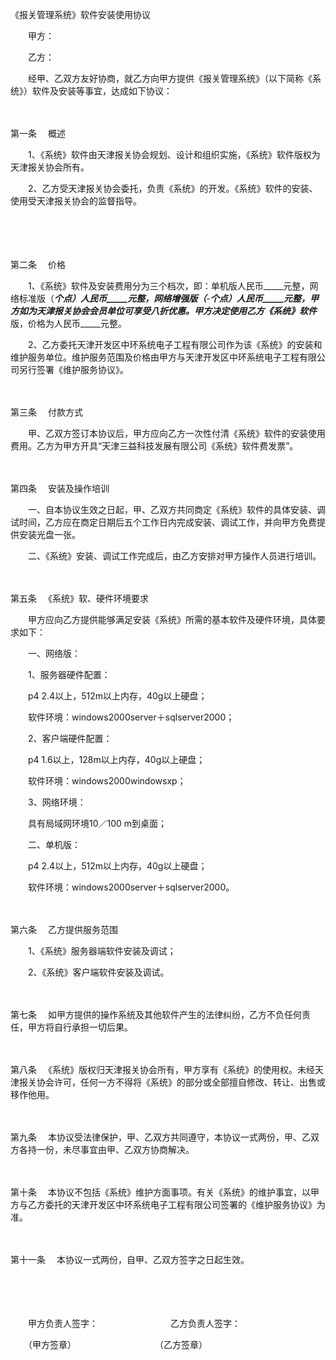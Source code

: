 



《报关管理系统》软件安装使用协议



 

　　甲方：

　　乙方：　　

　　经甲、乙双方友好协商，就乙方向甲方提供《报关管理系统》（以下简称《系统》）软件及安装等事宜，达成如下协议：

　　

第一条
　概述

　　1、《系统》软件由天津报关协会规划、设计和组织实施，《系统》软件版权为天津报关协会所有。

　　2、乙方受天津报关协会委托，负责《系统》的开发。《系统》软件的安装、使用受天津报关协会的监督指导。

　　

　　

第二条
　价格

　　1、《系统》软件及安装费用分为三个档次，即：单机版人民币_____元整，网络标准版（_____个点）人民币_____元整，网络增强版（_____-_____个点）人民币_____元整，甲方如为天津报关协会会员单位可享受八折优惠。甲方决定使用乙方《系统》软件_____ 版，价格为人民币_____元整。

　　2、乙方委托天津开发区中环系统电子工程有限公司作为该《系统》的安装和维护服务单位。维护服务范围及价格由甲方与天津开发区中环系统电子工程有限公司另行签署《维护服务协议》。

　　

第三条
　付款方式

　　甲、乙双方签订本协议后，甲方应向乙方一次性付清《系统》软件的安装使用费用。乙方为甲方开具“天津三益科技发展有限公司《系统》软件费发票”。

　　

第四条
　安装及操作培训

　　一、自本协议生效之日起，甲、乙双方共同商定《系统》软件的具体安装、调试时间，乙方应在商定日期后五个工作日内完成安装、调试工作，并向甲方免费提供安装光盘一张。

　　二、《系统》安装、调试工作完成后，由乙方安排对甲方操作人员进行培训。

　　

第五条
　《系统》软、硬件环境要求

　　甲方应向乙方提供能够满足安装《系统》所需的基本软件及硬件环境，具体要求如下：

　　一、网络版：

　　1、服务器硬件配置：

　　p4 2.4以上，512m以上内存，40g以上硬盘；

　　软件环境：windows2000server＋sqlserver2000；

　　2、客户端硬件配置：

　　p4 1.6以上，128m以上内存，40g以上硬盘；

　　软件环境：windows2000windowsxp；

　　3、网络环境：

　　具有局域网环境10／100 m到桌面；

　　二、单机版：

　　p4 2.4以上，512m以上内存，40g以上硬盘；

　　软件环境：windows2000server＋sqlserver2000。

　　

第六条
　乙方提供服务范围

　　1、《系统》服务器端软件安装及调试；

　　2、《系统》客户端软件安装及调试。

　　

第七条
　如甲方提供的操作系统及其他软件产生的法律纠纷，乙方不负任何责任，甲方将自行承担一切后果。

　　

第八条
　《系统》版权归天津报关协会所有，甲方享有《系统》的使用权。未经天津报关协会许可，任何一方不得将《系统》的部分或全部擅自修改、转让、出售或移作他用。

　　

第九条
　本协议受法律保护，甲、乙双方共同遵守，本协议一式两份，甲、乙双方各持一份，未尽事宜由甲、乙双方协商解决。

　　

第十条
　本协议不包括《系统》维护方面事项。有关《系统》的维护事宜，以甲方与乙方委托的天津开发区中环系统电子工程有限公司签署的《维护服务协议》为准。

　　

第十一条
　本协议一式两份，自甲、乙双方签字之日起生效。　

　　

　　　

　　甲方负责人签字：　　　　　　　　 乙方负责人签字：

　　（甲方签章）　　　　　　　　　　（乙方签章）

